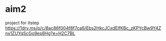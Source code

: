 # aim2
project for itstep
https://1drv.ms/p/c/8ac86f004f8f7ca6/Ebs2HkcJCxdElfKBc_zKPYcBw9Y4Znx1ZUYqScGo9es6Hg?e=H2C7BL
